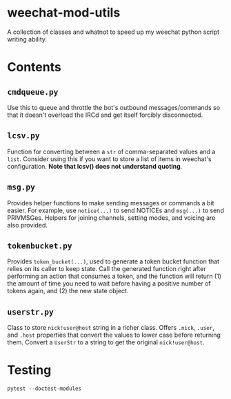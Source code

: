 # weechat-mod-utils

A collection of classes and whatnot to speed up my weechat python script
writing ability.

# Contents

## `cmdqueue.py`

Use this to queue and throttle the bot's outbound messages/commands so that it
doesn't overload the IRCd and get itself forcibly disconnected.

## `lcsv.py`

Function for converting between a `str` of comma-separated values and a `list`.
Consider using this if you want to store a list of items in weechat's
configuration. **Note that lcsv() does not understand quoting**.

## `msg.py`

Provides helper functions to make sending messages or commands a bit easier.
For example, use `notice(...)` to send NOTICEs and `msg(...)` to send
PRIVMSGes. Helpers for joining channels, setting modes, and voicing are also
provided.

## `tokenbucket.py`

Provides `token_bucket(...)`, used to generate a token bucket function that
relies on its caller to keep state. Call the generated function right after
performing an action that consumes a token, and the function will return (1)
the amount of time you need to wait before having a positive number of tokens
again, and (2) the new state object.

## `userstr.py`

Class to store `nick!user@host` string in a richer class. Offers `.nick`,
`.user`, and `.host` properties that convert the values to lower case before
returning them. Convert a `UserStr` to a string to get the original
`nick!user@host`.

# Testing

    pytest --doctest-modules
